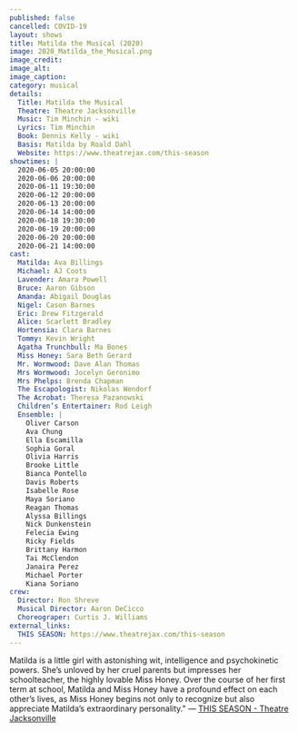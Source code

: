 ```yaml
---
published: false
cancelled: COVID-19
layout: shows
title: Matilda the Musical (2020)
image: 2020_Matilda_the_Musical.png
image_credit: 
image_alt:
image_caption:
category: musical
details:
  Title: Matilda the Musical
  Theatre: Theatre Jacksonville
  Music: Tim Minchin - wiki
  Lyrics: Tim Minchin
  Book: Dennis Kelly - wiki
  Basis: Matilda by Roald Dahl
  Website: https://www.theatrejax.com/this-season
showtimes: |
  2020-06-05 20:00:00
  2020-06-06 20:00:00
  2020-06-11 19:30:00
  2020-06-12 20:00:00
  2020-06-13 20:00:00
  2020-06-14 14:00:00
  2020-06-18 19:30:00
  2020-06-19 20:00:00
  2020-06-20 20:00:00
  2020-06-21 14:00:00
cast:
  Matilda: Ava Billings
  Michael: AJ Coots
  Lavender: Amara Powell
  Bruce: Aaron Gibson
  Amanda: Abigail Douglas
  Nigel: Cason Barnes
  Eric: Drew Fitzgerald
  Alice: Scarlett Bradley
  Hortensia: Clara Barnes
  Tommy: Kevin Wright
  Agatha Trunchbull: Ma Bones
  Miss Honey: Sara Beth Gerard
  Mr. Wormwood: Dave Alan Thomas
  Mrs Wormwood: Jocelyn Geronimo
  Mrs Phelps: Brenda Chapman
  The Escapologist: Nikolas Wendorf
  The Acrobat: Theresa Pazanowski
  Children’s Entertainer: Rod Leigh
  Ensemble: |
    Oliver Carson
    Ava Chung
    Ella Escamilla
    Sophia Goral
    Olivia Harris
    Brooke Little
    Bianca Pontello
    Davis Roberts
    Isabelle Rose
    Maya Soriano
    Reagan Thomas
    Alyssa Billings
    Nick Dunkenstein
    Felecia Ewing
    Ricky Fields
    Brittany Harmon
    Tai McClendon
    Janaira Perez
    Michael Porter
    Kiana Soriano
crew:
  Director: Ron Shreve
  Musical Director: Aaron DeCicco
  Choreograper: Curtis J. Williams
external_links:
  THIS SEASON: https://www.theatrejax.com/this-season
---
```

Matilda is a little girl with astonishing wit, intelligence and psychokinetic powers. She’s unloved by her cruel parents but impresses her schoolteacher, the highly lovable Miss Honey. Over the course of her first term at school, Matilda and Miss Honey have a profound effect on each other’s lives, as Miss Honey begins not only to recognize but also appreciate Matilda’s extraordinary personality." — [THIS SEASON - Theatre Jacksonville](https://www.theatrejax.com/this-season)
